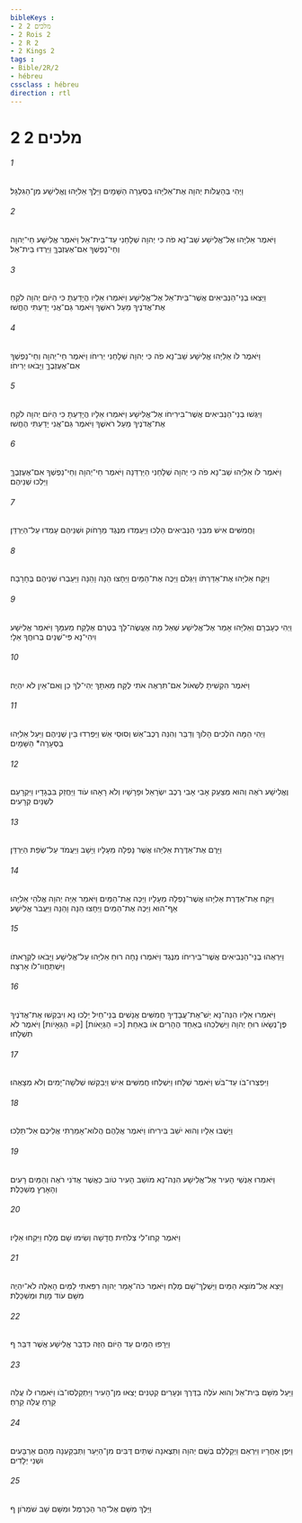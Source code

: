 ```yaml
---
bibleKeys : 
- 2 מלכים 2
- 2 Rois 2
- 2 R 2
- 2 Kings 2
tags : 
- Bible/2R/2
- hébreu
cssclass : hébreu
direction : rtl
---
```


# 2 מלכים 2

###### 1
וַיְהִי בְּהַעֲלֹות יְהוָה אֶת־אֵלִיָּהוּ בַּסְעָרָה הַשָּׁמָיִם וַיֵּלֶךְ אֵלִיָּהוּ וֶאֱלִישָׁע מִן־הַגִּלְגָּל׃
###### 2
וַיֹּאמֶר אֵלִיָּהוּ אֶל־אֱלִישָׁע שֵׁב־נָא פֹה כִּי יְהוָה שְׁלָחַנִי עַד־בֵּית־אֵל וַיֹּאמֶר אֱלִישָׁע חַי־יְהוָה וְחֵי־נַפְשְׁךָ אִם־אֶעֶזְבֶךָּ וַיֵּרְדוּ בֵּית־אֵל׃
###### 3
וַיֵּצְאוּ בְנֵי־הַנְּבִיאִים אֲשֶׁר־בֵּית־אֵל אֶל־אֱלִישָׁע וַיֹּאמְרוּ אֵלָיו הֲיָדַעְתָּ כִּי הַיֹּום יְהוָה לֹקֵחַ אֶת־אֲדֹנֶיךָ מֵעַל רֹאשֶׁךָ וַיֹּאמֶר גַּם־אֲנִי יָדַעְתִּי הֶחֱשׁוּ׃
###### 4
וַיֹּאמֶר לֹו אֵלִיָּהוּ אֱלִישָׁע שֵׁב־נָא פֹה כִּי יְהוָה שְׁלָחַנִי יְרִיחֹו וַיֹּאמֶר חַי־יְהוָה וְחֵי־נַפְשְׁךָ אִם־אֶעֶזְבֶךָּ וַיָּבֹאוּ יְרִיחֹו׃
###### 5
וַיִּגְּשׁוּ בְנֵי־הַנְּבִיאִים אֲשֶׁר־בִּירִיחֹו אֶל־אֱלִישָׁע וַיֹּאמְרוּ אֵלָיו הֲיָדַעְתָּ כִּי הַיֹּום יְהוָה לֹקֵחַ אֶת־אֲדֹנֶיךָ מֵעַל רֹאשֶׁךָ וַיֹּאמֶר גַּם־אֲנִי יָדַעְתִּי הֶחֱשׁוּ׃
###### 6
וַיֹּאמֶר לֹו אֵלִיָּהוּ שֵׁב־נָא פֹה כִּי יְהוָה שְׁלָחַנִי הַיַּרְדֵּנָה וַיֹּאמֶר חַי־יְהוָה וְחֵי־נַפְשְׁךָ אִם־אֶעֶזְבֶךָּ וַיֵּלְכוּ שְׁנֵיהֶם׃
###### 7
וַחֲמִשִּׁים אִישׁ מִבְּנֵי הַנְּבִיאִים הָלְכוּ וַיַּעַמְדוּ מִנֶּגֶד מֵרָחֹוק וּשְׁנֵיהֶם עָמְדוּ עַל־הַיַּרְדֵּן׃
###### 8
וַיִּקַּח אֵלִיָּהוּ אֶת־אַדַּרְתֹּו וַיִּגְלֹם וַיַּכֶּה אֶת־הַמַּיִם וַיֵּחָצוּ הֵנָּה וָהֵנָּה וַיַּעַבְרוּ שְׁנֵיהֶם בֶּחָרָבָה׃
###### 9
וַיְהִי כְעָבְרָם וְאֵלִיָּהוּ אָמַר אֶל־אֱלִישָׁע שְׁאַל מָה אֶעֱשֶׂה־לָּךְ בְּטֶרֶם אֶלָּקַח מֵעִמָּךְ וַיֹּאמֶר אֱלִישָׁע וִיהִי־נָא פִּי־שְׁנַיִם בְּרוּחֲךָ אֵלָי׃
###### 10
וַיֹּאמֶר הִקְשִׁיתָ לִשְׁאֹול אִם־תִּרְאֶה אֹתִי לֻקָּח מֵאִתָּךְ יְהִי־לְךָ כֵן וְאִם־אַיִן לֹא יִהְיֶה׃
###### 11
וַיְהִי הֵמָּה הֹלְכִים הָלֹוךְ וְדַבֵּר וְהִנֵּה רֶכֶב־אֵשׁ וְסוּסֵי אֵשׁ וַיַּפְרִדוּ בֵּין שְׁנֵיהֶם וַיַּעַל אֵלִיָּהוּ בַּסְּעָרָה* הַשָּׁמָיִם׃
###### 12
וֶאֱלִישָׁע רֹאֶה וְהוּא מְצַעֵק אָבִי אָבִי רֶכֶב יִשְׂרָאֵל וּפָרָשָׁיו וְלֹא רָאָהוּ עֹוד וַיַּחֲזֵק בִּבְגָדָיו וַיִּקְרָעֵם לִשְׁנַיִם קְרָעִים׃
###### 13
וַיָּרֶם אֶת־אַדֶּרֶת אֵלִיָּהוּ אֲשֶׁר נָפְלָה מֵעָלָיו וַיָּשָׁב וַיַּעֲמֹד עַל־שְׂפַת הַיַּרְדֵּן׃
###### 14
וַיִּקַּח אֶת־אַדֶּרֶת אֵלִיָּהוּ אֲשֶׁר־נָפְלָה מֵעָלָיו וַיַּכֶּה אֶת־הַמַּיִם וַיֹּאמַר אַיֵּה יְהוָה אֱלֹהֵי אֵלִיָּהוּ אַף־הוּא וַיַּכֶּה אֶת־הַמַּיִם וַיֵּחָצוּ הֵנָּה וָהֵנָּה וַיַּעֲבֹר אֱלִישָׁע׃
###### 15
וַיִּרְאֻהוּ בְנֵי־הַנְּבִיאִים אֲשֶׁר־בִּירִיחֹו מִנֶּגֶד וַיֹּאמְרוּ נָחָה רוּחַ אֵלִיָּהוּ עַל־אֱלִישָׁע וַיָּבֹאוּ לִקְרָאתֹו וַיִּשְׁתַּחֲווּ־לֹו אָרְצָה׃
###### 16
וַיֹּאמְרוּ אֵלָיו הִנֵּה־נָא יֵשׁ־אֶת־עֲבָדֶיךָ חֲמִשִּׁים אֲנָשִׁים בְּנֵי־חַיִל יֵלְכוּ נָא וִיבַקְשׁוּ אֶת־אֲדֹנֶיךָ פֶּן־נְשָׂאֹו רוּחַ יְהוָה וַיַּשְׁלִכֵהוּ בְּאַחַד הֶהָרִים אֹו בְּאַחַת [כ= הַגְּיָאֹות] [ק= הַגֵּאָיֹות] וַיֹּאמֶר לֹא תִשְׁלָחוּ׃
###### 17
וַיִּפְצְרוּ־בֹו עַד־בֹּשׁ וַיֹּאמֶר שְׁלָחוּ וַיִּשְׁלְחוּ חֲמִשִּׁים אִישׁ וַיְבַקְשׁוּ שְׁלֹשָׁה־יָמִים וְלֹא מְצָאֻהוּ׃
###### 18
וַיָּשֻׁבוּ אֵלָיו וְהוּא יֹשֵׁב בִּירִיחֹו וַיֹּאמֶר אֲלֵהֶם הֲלֹוא־אָמַרְתִּי אֲלֵיכֶם אַל־תֵּלֵכוּ׃
###### 19
וַיֹּאמְרוּ אַנְשֵׁי הָעִיר אֶל־אֱלִישָׁע הִנֵּה־נָא מֹושַׁב הָעִיר טֹוב כַּאֲשֶׁר אֲדֹנִי רֹאֶה וְהַמַּיִם רָעִים וְהָאָרֶץ מְשַׁכָּלֶת׃
###### 20
וַיֹּאמֶר קְחוּ־לִי צְלֹחִית חֲדָשָׁה וְשִׂימוּ שָׁם מֶלַח וַיִּקְחוּ אֵלָיו׃
###### 21
וַיֵּצֵא אֶל־מֹוצָא הַמַּיִם וַיַּשְׁלֶךְ־שָׁם מֶלַח וַיֹּאמֶר כֹּה־אָמַר יְהוָה רִפִּאתִי לַמַּיִם הָאֵלֶּה לֹא־יִהְיֶה מִשָּׁם עֹוד מָוֶת וּמְשַׁכָּלֶת׃
###### 22
וַיֵּרָפוּ הַמַּיִם עַד הַיֹּום הַזֶּה כִּדְבַר אֱלִישָׁע אֲשֶׁר דִּבֵּר׃ ף
###### 23
וַיַּעַל מִשָּׁם בֵּית־אֵל וְהוּא עֹלֶה בַדֶּרֶךְ וּנְעָרִים קְטַנִּים יָצְאוּ מִן־הָעִיר וַיִּתְקַלְּסוּ־בֹו וַיֹּאמְרוּ לֹו עֲלֵה קֵרֵחַ עֲלֵה קֵרֵחַ׃
###### 24
וַיִּפֶן אַחֲרָיו וַיִּרְאֵם וַיְקַלְלֵם בְּשֵׁם יְהוָה וַתֵּצֶאנָה שְׁתַּיִם דֻּבִּים מִן־הַיַּעַר וַתְּבַקַּעְנָה מֵהֶם אַרְבָּעִים וּשְׁנֵי יְלָדִים׃
###### 25
וַיֵּלֶךְ מִשָּׁם אֶל־הַר הַכַּרְמֶל וּמִשָּׁם שָׁב שֹׁמְרֹון׃ ף
